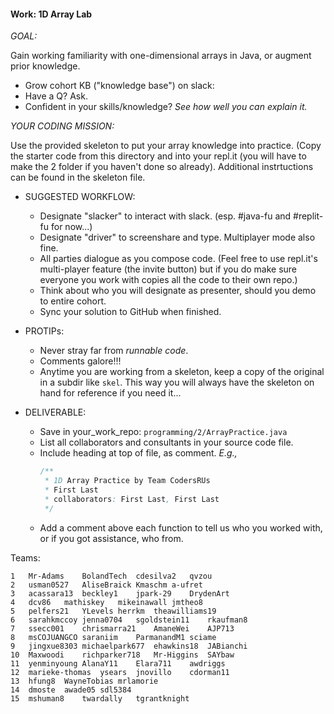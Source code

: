 #### Work: 1D Array Lab
_GOAL:_

Gain working familiarity with one-dimensional arrays in Java, or augment prior knowledge.
- Grow cohort KB ("knowledge base") on slack:
- Have a Q? Ask.
- Confident in your skills/knowledge? _See how well you can explain it._

_YOUR CODING MISSION:_

Use the provided skeleton to put your array knowledge into practice. (Copy the starter code from this directory and into your repl.it (you will have to make the 2 folder if you haven't done so already). Additional instrtuctions can be found in the skeleton file.

- SUGGESTED WORKFLOW:
  - Designate "slacker" to interact with slack. (esp. #java-fu and #replit-fu for now...)
  - Designate "driver" to screenshare and type. Multiplayer mode also fine.
  - All parties dialogue as you compose code. (Feel free to use repl.it's multi-player feature (the invite button) but if you do make sure everyone you work with copies all the code to their own repo.)
  - Think about who you will designate as presenter, should you demo to entire cohort.
  - Sync your solution to GitHub when finished.

- PROTIPs:
  - Never stray far from _runnable code_.
  - Comments galore!!!
  - Anytime you are working from a skeleton, keep a copy of the original in a subdir like `skel`. This way you will always have the skeleton on hand for reference if you need it...

  
- DELIVERABLE:
  - Save in your_work_repo: `programming/2/ArrayPractice.java`
  - List all collaborators and consultants in your source code file. 
  - Include heading at top of file, as comment. _E.g.,_
      ```java
      /**
       * 1D Array Practice by Team CodersRUs
       * First Last
       * collaborators: First Last, First Last
       */
      ```
  - Add a comment above each function to tell us who you worked with, or if you got assistance, who from.




Teams:
```
1	Mr-Adams	BolandTech	cdesilva2	qvzou
2	usman0527	AliseBraick	Kmaschm	a-ufret
3	acassara13	beckley1	jpark-29	DrydenArt
4	dcv86	mathiskey	mikeinawall	jmtheo8
5	pelfers21	YLevels	herrkm	theawilliams19
6	sarahkmccoy	jenna0704	sgoldstein11	rkaufman8
7	ssecc001	chrismarra21	AmaneWei	AJP713
8	msCOJUANGCO	saraniim	ParmanandM1	sciame
9	jingxue8303	michaelpark677	ehawkins18	JABianchi
10	Maxwoodi	richparker718	Mr-Higgins	SAYbaw
11	yenminyoung	AlanaY11	Elara711	awdriggs
12	marieke-thomas	ysears	jnovillo	cdorman11
13	hfung8	WayneTobias	mrlamorie	
14	dmoste	awade05	sdl5384	
15	mshuman8	twardally	tgrantknight	
```
